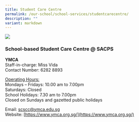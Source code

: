 ```yaml
---
title: Student Care Centre
permalink: /our-school/school-services/studentcarecentre/
description: ""
variant: markdown
---
```

![](/images/Banners/banner_schoolservices__5_.jpg)
### **School-based Student Care Centre @ SACPS**
<b>YMCA</b><br>
Staff-in-charge: Miss Vida  
Contact Number: 6282 8893

<u>Operating Hours:</u>  
Mondays – Fridays: 10.00 am to 7.00pm  
Saturdays: Closed  
School Holidays: 7.30 am to 7.00pm  
Closed on Sundays and gazetted public holidays

Email:&nbsp;[scscc@ymca.edu.sg](mailto:scscc@ymca.edu.sg)  
Website:&nbsp;[https://www.ymca.org.sg/](https://www.ymca.org.sg/)